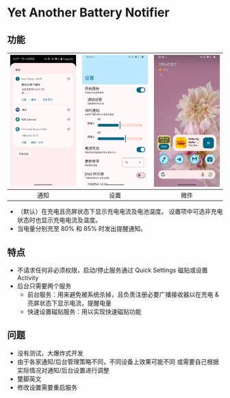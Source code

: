 # Yet Another Battery Notifier

## 功能

|![alt text](assets/README/Screenshot_20240714-223724.png)|![alt text](assets/README/Screenshot_20240714-223418.png)|![alt text](assets/README/Screenshot_20240714-223453.png)|
| :---: | :---: |:---:|
|通知|设置|微件|

- （默认）在充电且亮屏状态下显示充电电流及电池温度。
  设置项中可选非充电状态时也显示充电电流及温度。
- 当电量分别充至 80% 和 85% 时发出提醒通知。

## 特点

- 不请求任何非必须权限，启动/停止服务通过 Quick Settings 磁贴或设置 Activity
- 后台只需要两个服务
  - 前台服务：用来避免被系统杀掉，且负责注册必要广播接收器以在充电 & 亮屏状态下显示电流，提醒电量
  - 快速设置磁贴服务：用以实现快速磁贴功能

## 问题

- 没有测试，大爆炸式开发
- 由于各家通知/后台管理策略不同，不同设备上效果可能不同
  或需要自己根据实际情况对通知/后台设置进行调整
- 蹩脚英文
- 修改设置需要重启服务
